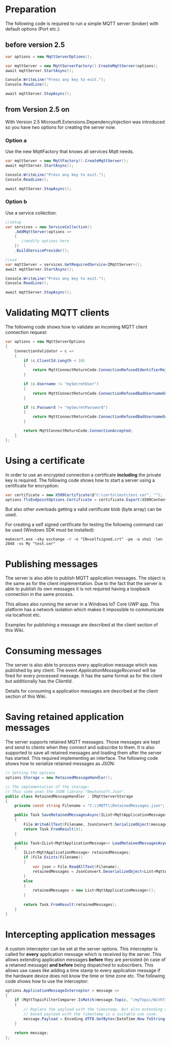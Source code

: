 # Preparation
The following code is required to run a simple MQTT server (broker) with default options (Port etc.):

## before version 2.5

```csharp
var options = new MqttServerOptions();

var mqttServer = new MqttServerFactory().CreateMqttServer(options);
await mqttServer.StartAsync();

Console.WriteLine("Press any key to exit.");
Console.ReadLine();

await mqttServer.StopAsync();
```

## from Version 2.5 on

With Version 2.5 Microsoft.Extensions.DependencyInjection was introduced so you have two options for creating the server now. 

### Option a 

Use the new MqttFactory that knows all services Mqtt needs.

```csharp
var mqttServer = new MqttFactory().CreateMqttServer();
await mqttServer.StartAsync();

Console.WriteLine("Press any key to exit.");
Console.ReadLine();

await mqttServer.StopAsync();
```

### Option b

Use a service collection.

```csharp
//setup
var services = new ServiceCollection()
    .AddMqttServer(options => 
    {
       //modify options here
    })
    .BuildServiceProvider();

//use 
var mqttServer = services.GetRequiredService<IMqttServer>();
await mqttServer.StartAsync();

Console.WriteLine("Press any key to exit.");
Console.ReadLine();

await mqttServer.StopAsync();
```


# Validating MQTT clients
The following code shows how to validate an incoming MQTT client connection request:
```csharp
var options = new MqttServerOptions
{
    ConnectionValidator = c =>
    {
        if (c.ClientId.Length < 10)
        {
            return MqttConnectReturnCode.ConnectionRefusedIdentifierRejected;
        }

        if (c.Username != "mySecretUser")
        {
            return MqttConnectReturnCode.ConnectionRefusedBadUsernameOrPassword;
        }

        if (c.Password != "mySecretPassword")
        {
            return MqttConnectReturnCode.ConnectionRefusedBadUsernameOrPassword;
        }

        return MqttConnectReturnCode.ConnectionAccepted;
    }
};
```

# Using a certificate
In order to use an encrypted connection a certificate __including__ the private key is required. The following code shows how to start a server using a certificate for encryption:
```csharp
var certificate = new X509Certificate(@"C:\certs\test\test.cer", "");
options.TlsEndpointOptions.Certificate = certificate.Export(X509ContentType.Cert);
```
But also other overloads getting a valid certificate blob (byte array) can be used.

For creating a self signed certificate for testing the following command can be used (Windows SDK must be installed):

`makecert.exe -sky exchange -r -n "CN=selfsigned.crt" -pe -a sha1 -len 2048 -ss My "test.cer"`

# Publishing messages
The server is also able to publish MQTT application messages. The object is the same as for the client implementation. Due to the fact that the server is able to publish its own messages it is not required having a loopback connection in the same process. 

This allows also running the server in a Windows IoT Core UWP app. This platform has a network isolation which makes it impossible to communicate via localhost etc. 

Examples for publishing a message are described at the client section of this Wiki.

# Consuming messages
The server is also able to process every application message which was published by any client. The event _ApplicationMessageReceived_ will be fired for every processed message. It has the same format as for the client but additionally has the _ClientId_. 

Details for consuming a application messages are described at the client section of this Wiki.

# Saving retained application messages
The server supports retained MQTT messages. Those messages are kept and send to clients when they connect and subscribe to them. It is also supported to save all retained messages and loading them after the server has started. This required implementing an interface. The following code shows how to serialize retained messages as JSON:
```csharp
// Setting the options
options.Storage = new RetainedMessageHandler();

// The implementation of the storage:
// This code uses the JSON library "Newtonsoft.Json".
public class RetainedMessageHandler : IMqttServerStorage
{
    private const string Filename = "C:\\MQTT\\RetainedMessages.json";

    public Task SaveRetainedMessagesAsync(IList<MqttApplicationMessage> messages)
    {
        File.WriteAllText(Filename, JsonConvert.SerializeObject(messages));
        return Task.FromResult(0);
    }

    public Task<IList<MqttApplicationMessage>> LoadRetainedMessagesAsync()
    {
        IList<MqttApplicationMessage> retainedMessages;
        if (File.Exists(Filename))
        {
            var json = File.ReadAllText(Filename);
            retainedMessages = JsonConvert.DeserializeObject<List<MqttApplicationMessage>>(json);
        }
        else
        {
            retainedMessages = new List<MqttApplicationMessage>();
        }
            
        return Task.FromResult(retainedMessages);
    }
}
```
# Intercepting application messages
A custom interceptor can be set at the server options. This interceptor is called for __every__ application message which is received by the server. This allows extending application messages __before__ they are persisted (in case of a retained message) __and before__ being dispatched to subscribers. This allows use cases like adding a time stamp to every application message if the hardware device does not know the time or time zone etc. The following code shows how to use the interceptor:
```csharp
options.ApplicationMessageInterceptor = message =>
{
    if (MqttTopicFilterComparer.IsMatch(message.Topic, "/myTopic/WithTimestamp/#"))
    {
        // Replace the payload with the timestamp. But also extending a JSON 
        // based payload with the timestamp is a suitable use case.
        message.Payload = Encoding.UTF8.GetBytes(DateTime.Now.ToString("O"));
    }

    return message;
};
```